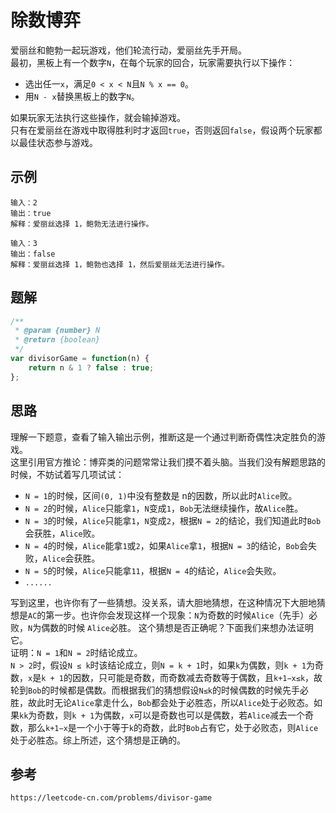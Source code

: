 # 除数博弈
爱丽丝和鲍勃一起玩游戏，他们轮流行动，爱丽丝先手开局。  
最初，黑板上有一个数字`N`，在每个玩家的回合，玩家需要执行以下操作：  

* 选出任一`x`，满足`0 < x < N`且`N % x == 0`。  
* 用`N - x`替换黑板上的数字`N`。  

如果玩家无法执行这些操作，就会输掉游戏。  
只有在爱丽丝在游戏中取得胜利时才返回`true`，否则返回`false`，假设两个玩家都以最佳状态参与游戏。

## 示例

```
输入：2
输出：true
解释：爱丽丝选择 1，鲍勃无法进行操作。
```

```
输入：3
输出：false
解释：爱丽丝选择 1，鲍勃也选择 1，然后爱丽丝无法进行操作。
```

## 题解

```javascript
/**
 * @param {number} N
 * @return {boolean}
 */
var divisorGame = function(n) {
    return n & 1 ? false : true;
};
```

## 思路
理解一下题意，查看了输入输出示例，推断这是一个通过判断奇偶性决定胜负的游戏。  
这里引用官方推论：博弈类的问题常常让我们摸不着头脑。当我们没有解题思路的时候，不妨试着写几项试试：  
* `N = 1`的时候，区间`(0, 1)`中没有整数是 n的因数，所以此时`Alice`败。
* `N = 2`的时候，`Alice`只能拿`1`，`N`变成`1`，`Bob`无法继续操作，故`Alice`胜。
* `N = 3`的时候，`Alice`只能拿`1`，`N`变成`2`，根据`N = 2`的结论，我们知道此时`Bob `会获胜，`Alice`败。
* `N = 4`的时候，`Alice`能拿`1`或`2`，如果`Alice`拿`1`，根据`N = 3`的结论，`Bob`会失败，`Alice`会获胜。
* `N = 5`的时候，`Alice`只能拿`11`，根据`N = 4`的结论，`Alice`会失败。
* `......`

写到这里，也许你有了一些猜想。没关系，请大胆地猜想，在这种情况下大胆地猜想是`AC`的第一步。也许你会发现这样一个现象：`N`为奇数的时候`Alice`（先手）必败，`N`为偶数的时候 `Alice`必胜。 这个猜想是否正确呢？下面我们来想办法证明它。  
证明：`N = 1`和`N = 2`时结论成立。  
`N > 2`时，假设`N ≤ k`时该结论成立，则`N = k + 1`时，如果`k`为偶数，则`k + 1`为奇数，`x`是`k + 1`的因数，只可能是奇数，而奇数减去奇数等于偶数，且`k+1−x≤k`，故轮到`Bob`的时候都是偶数。而根据我们的猜想假设`N≤k`的时候偶数的时候先手必胜，故此时无论`Alice`拿走什么，`Bob`都会处于必胜态，所以`Alice`处于必败态。如果`kk`为奇数，则`k + 1`为偶数，`x`可以是奇数也可以是偶数，若`Alice`减去一个奇数，那么`k+1−x`是一个小于等于`k`的奇数，此时`Bob`占有它，处于必败态，则`Alice`处于必胜态。综上所述，这个猜想是正确的。





## 参考

```
https://leetcode-cn.com/problems/divisor-game
```
